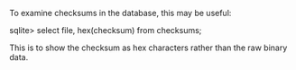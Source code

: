 To examine checksums in the database, this may be useful:

sqlite> select file, hex(checksum) from checksums;

This is to show the checksum as hex characters rather than the raw binary data.
